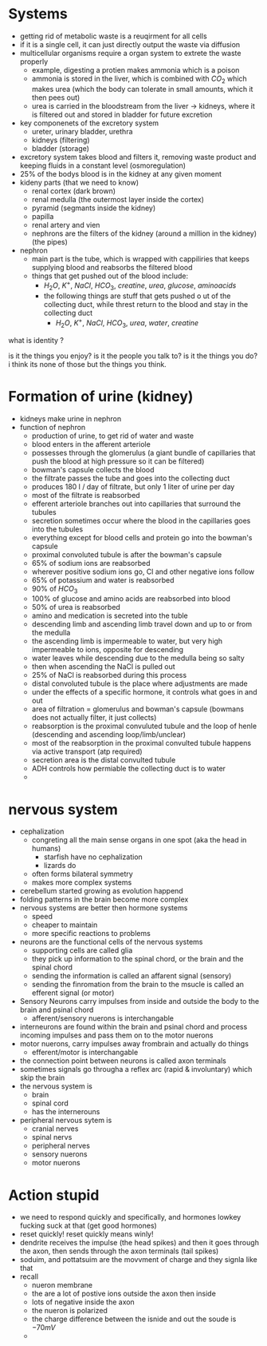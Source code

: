 

# Systems
- getting rid of metabolic waste is a reuqirment for all cells
- if it is a single cell, it can just directly output the waste via diffusion 
- multicellular organisms require a organ system to extrete the waste properly 
	- example, digesting a protien makes ammonia which is a poison 
	- ammonia is stored in the liver, which is combined with $CO_2$ which makes urea (which the body can tolerate in small amounts, which it then pees out)
	- urea is carried in the bloodstream from the liver -> kidneys, where it is filtered out and stored in bladder for future excretion 
- key componenets of the excretory system 
	- ureter, urinary bladder, urethra 
	- kidneys (filtering)
	- bladder (storage)
- excretory system takes blood and filters it, removing waste product and keeping fluids in a constant level (osmoregulation)
- 25% of the bodys blood is in the kidney at any given moment
- kideny parts (that we need to know) 
	- renal cortex (dark brown)
	- renal medulla (the outermost layer inside the cortex)
	- pyramid (segmants inside the kidney)
	- papilla 
	- renal artery and vien
	- nephrons are the filters of the kidney (around a million in the kidney) (the pipes)
- nephron
	- main part is the tube, which is wrapped with cappiliries that keeps supplying blood and reabsorbs the filtered blood 
	- things that get pushed out of the blood include:
		- $H_2O, \ K^+, \ NaCl, \ HCO_{3}, \ creatine, \ urea, \ glucose, \ amino acids$
	  - the following things are stuff that gets pushed o ut of the collecting duct, while threst return to the blood and stay in the collecting duct
		  - $H_2O, \ K^+, \ NaCl, \ HCO_{3}, \ urea, \ water, \ creatine$

what is identity ?

is it the things you enjoy? is it the people you talk to? is it the things you do? i think its none of those but the things you think. 

# Formation of urine (kidney)
- kidneys make urine in nephron 
- function of nephron 
	- production of urine, to get rid of water and waste 
	- blood enters in the afferent arteriole 
	- possesses through the glomerulus (a giant bundle of capillaries that push the blood at high pressure so it can be filtered)
	- bowman's capsule collects the blood 
	- the filtrate passes the tube and goes into the collecting duct 
	- produces 180 l / day of filtrate, but only 1 liter of urine per day 
	- most of the filtrate is reabsorbed 
	- efferent arteriole branches out into capillaries that surround the tubules 
	- secretion sometimes occur where the blood in the capillaries goes into the tubules
	- everything except for blood cells and protein go into the bowman's capsule 
	- proximal convoluted tubule is after the bowman's capsule 
	- 65% of sodium ions are reabsorbed 
	- wherever positive sodium ions go, Cl and other negative ions follow 
	- 65% of potassium and water is reabsorbed 
	- 90% of $HCO_3$
	- 100% of glucose and amino acids are reabsorbed into blood
	- 50% of urea is reabsorbed 
	- amino and medication is secreted into the tuble 
	- descending limb and ascending limb travel down and up to or from the medulla 
	- the ascending limb is impermeable to water, but very high impermeable to ions, opposite for descending 
	- water leaves while descending due to the medulla being so salty 
	- then when ascending the NaCl is pulled out 
	- 25% of NaCl is reabsorbed during this process 
	- distal convoluted tubule is the place where adjustments are made 
	- under the effects of a specific hormone, it controls what goes in and out 
	- area of filtration = glomerulus and bowman's capsule  (bowmans does not actually filter, it just collects)
	- reabsorption is the proximal convuluted tubule and the loop of henle (descending and ascending loop/limb/unclear)
	- most of the reabsorption in the proximal convulted tubule happens via active transport (atp required)
	- secretion area is the distal convulted tubule 
	- ADH controls how permiable the collecting duct is to water 
	- 

# nervous system
- cephalization 
	- congreting all the main sense organs in one spot (aka the head in humans)
		- starfish have no cephalization 
		- lizards do 
	- often forms bilateral symmetry 
	- makes more complex systems 
- cerebellum started growing as evolution happend 
- folding patterns in the brain become more complex 
- nervous systems are better then hormone systems 
	- speed
	- cheaper to maintain 
	- more specific reactions to problems
- neurons are the functional cells of the nervous systems
	- supporting cells are called glia 
	- they pick up information to the spinal chord, or the brain and the spinal chord 
	- sending the information is called an affarent signal (sensory) 
	- sending the finromation from the brain to the msucle is called an efferent signal (or motor)
- Sensory Neurons carry impulses from inside and outside the body to the brain and psinal chord
	- afferent/sensory nuerons is interchangable
- interneurons are found within the brain and psinal chord and process incoming impulses and pass them on to the motor nuerons
- motor nuerons, carry impulses away frombrain and actually do things 
	- efferent/motor is interchangable
- the connection point between neurons is called axon terminals 
- sometimes signals go througha a reflex arc (rapid & involuntary) which skip the brain
- the nervous system is 
	- brain
	- spinal cord 
	- has the internerouns 
- peripheral nervous sytem is 
	- cranial nerves
	- spinal nervs
	- peripheral nerves
	- sensory nuerons
	- motor nuerons 



# Action stupid 

- we need to respond quickly and specifically, and hormones lowkey fucking suck at that (get good hormones) 
- reset quickly! reset quickly means winly!
- dendrite receives the impulse (the head spikes) and then it goes through the axon, then sends through the axon terminals (tail spikes)
- soduim, and pottatsuim are the movvment of charge and they signla like that 
- recall
	- nueron membrane 
	- the are a lot of postive ions outside the axon then inside 
	- lots of negative inside the axon 
	- the nueron is polarized 
	- the charge difference between the isnide and out the soude is $-70mV$ 
	- 